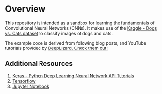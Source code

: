 # Overview

This repository is intended as a sandbox for learning the fundamentals of Convolutional Neural Networks (CNNs). It makes use of the [Kaggle - Dogs vs. Cats dataset](https://www.kaggle.com/c/dogs-vs-cats/data) to classify images of dogs and cats.

The example code is derived from following blog posts, and YouTube tutorials provided by [DeepLizard.  Check them out!](https://deeplizard.com/)

## Additional Resources

1. [Keras - Python Deep Learning Neural Network API Tutorials](https://deeplizard.com/learn/video/oDHpqu52soI)
1. [Tensorflow](https://www.tensorflow.org/learn)
1. [Jupyter Notebook](https://jupyter.org/)
